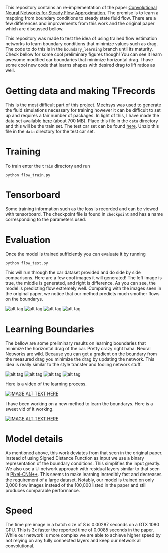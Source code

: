

This repository contains an re-implementation of the paper [Convolutional Neural Networks for Steady Flow Approximation](https://www.autodeskresearch.com/publications/convolutional-neural-networks-steady-flow-approximation). The premise is to learn a mapping from boundary conditions to steady state fluid flow. There are a few differences and improvements from this work and the original paper which are discussed bellow.

This repository was made to test the idea of using trained flow estimation networks to learn boundary conditions that minimize values such as drag. The code to do this is in the `boundary_learning` branch until its maturity. Check bellow for some cool preliminary figures though! You can see it learn awesome modified car boundaries that minimize horizontal drag. I have some cool new code that learns shapes with desired drag to lift ratios as well.

# Getting data and making TFrecords
This is the most difficult part of this project. [Mechsys](http://mechsys.nongnu.org/) was used to generate the fluid simulations necessary for training however it can be difficult to set up and requires a fair number of packages. In light of this, I have made the data set available [here](https://drive.google.com/file/d/0BzsbU65NgrSuZDBMOW93OWpsMHM/view?usp=sharing) (about 700 MB). Place this file in the `data` directory and this will be the train set. The test car set can be found [here](https://drive.google.com/file/d/0BzsbU65NgrSuR2NRRjBRMDVHaDQ/view?usp=sharing). Unzip this file in the `data` directory for the test car set.


# Training
To train enter the `train` directory and run
```
python flow_train.py
```

# Tensorboard
Some training information such as the loss is recorded and can be viewed with tensorboard. The checkpoint file is found in `checkpoint` and has a name corresponding to the parameters used.

# Evaluation
Once the model is trained sufficiently you can evaluate it by running
```
python flow_test.py
```
This will run through the car dataset provided and do side by side comparisons. Here are a few cool images it will generated! The left image is true, the middle is generated, and right is difference. As you can see, the model is predicting flow extremely well. Comparing with the images seen in the original paper, we notice that our method predicts much smother flows on the boundarys.

![alt tag](https://github.com/loliverhennigh/Steady-State-Flow-With-Neural-Nets/blob/master/test/figs/car_flow_1.png)
![alt tag](https://github.com/loliverhennigh/Steady-State-Flow-With-Neural-Nets/blob/master/test/figs/car_flow_2.png)
![alt tag](https://github.com/loliverhennigh/Steady-State-Flow-With-Neural-Nets/blob/master/test/figs/car_flow_3.png)
![alt tag](https://github.com/loliverhennigh/Steady-State-Flow-With-Neural-Nets/blob/master/test/figs/car_flow_4.png)

# Learning Boundaries
The bellow are some preliminary results on learning boundaries that minimize the horizontal drag of the car. Pretty crazy right haha. Neural Networks are wild. Because you can get a gradient on the boundary from the measured drag you minimize the drag by updating the network. This idea is really similar to the style transfer and fooling network stuff.

![alt tag](https://github.com/loliverhennigh/Steady-State-Flow-With-Neural-Nets/blob/master/test/figs/generated_car_1.png)
![alt tag](https://github.com/loliverhennigh/Steady-State-Flow-With-Neural-Nets/blob/master/test/figs/generated_car_2.png)
![alt tag](https://github.com/loliverhennigh/Steady-State-Flow-With-Neural-Nets/blob/master/test/figs/generated_car_3.png)
![alt tag](https://github.com/loliverhennigh/Steady-State-Flow-With-Neural-Nets/blob/master/test/figs/generated_car_4.png)

Here is a video of the learning process.

[![IMAGE ALT TEXT HERE](http://img.youtube.com/vi//0.jpg)](https://www.youtube.com/watch?v=1TnNSnyRVmI)

I have been working on a new method to learn the boundarys. Here is a sweet vid of it working.

[![IMAGE ALT TEXT HERE](http://img.youtube.com/vi//0.jpg)](https://www.youtube.com/watch?v=AFAT0Izo1AM)

# Model details
As mentioned above, this work deviates from that seen in the original paper. Instead of using Signed Distance Function as input we use a binary representation of the boundary conditions. This simplifies the input greatly. We also use a U-network approach with residual layers similar to that seen in [Pixel-CNN++](https://github.com/openai/pixel-cnn). This seems to make learning incredibly fast and decreases the requirement of a large dataset. Notably, our model is trained on only 3,000 flow images instead of the 100,000 listed in the paper and still produces comparable performance.

# Speed
The time pre image in a batch size of 8 is 0.00287 seconds on a GTX 1080 GPU. This is 3x faster the reported time of 0.0085 seconds in the paper. While our network is more complex we are able to achieve higher speed by not relying on any fully connected layers and keep our network all convolutional.



